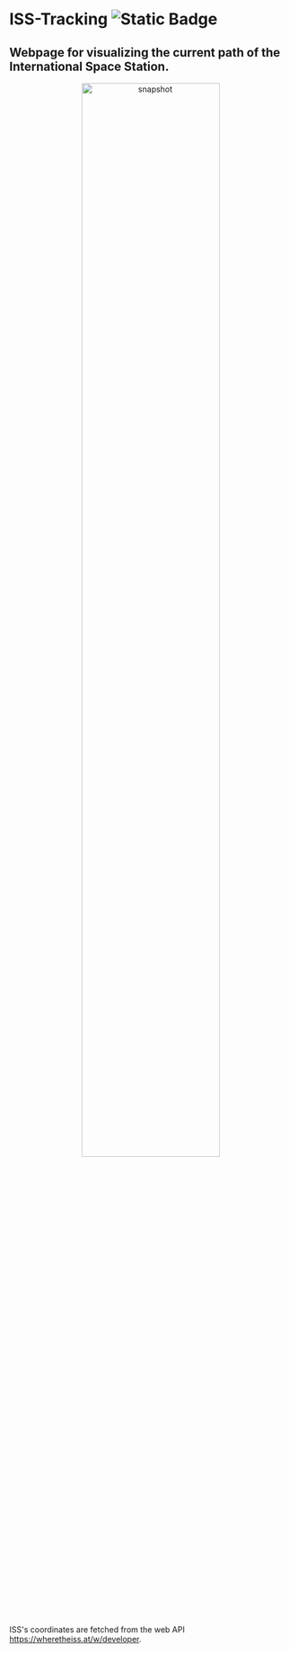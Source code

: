 # ISS-Tracking ![Static Badge](https://img.shields.io/badge/https%3A%2F%2Fclodon1109.github.io%2FISS-Tracking%2F?style=flat&logoColor=white&label=webpage&labelColor=gray&color=blue&link=https%3A%2F%2Fclodon1109.github.io%2FISS-Tracking%2F)

## Webpage for visualizing the current path of the International Space Station. 

<div align="center">
<img width="70%" alt="snapshot" src="https://user-images.githubusercontent.com/104923248/203157589-e12c476a-a628-48e3-8678-95808930bf1d.png">
</div>
 
ISS's coordinates are fetched from the web API https://wheretheiss.at/w/developer. 
